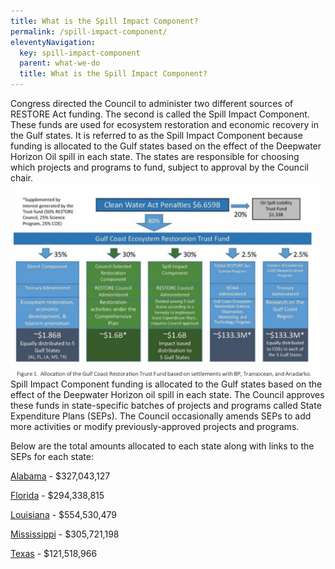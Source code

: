 ```yaml
---
title: What is the Spill Impact Component?
permalink: /spill-impact-component/
eleventyNavigation:
  key: spill-impact-component
  parent: what-we-do
  title: What is the Spill Impact Component?
---
```


Congress directed the Council to administer two different sources of RESTORE Act funding. The second is called the Spill Impact Component. These funds are used for ecosystem restoration and economic recovery in the Gulf states. It is referred to as the Spill Impact Component because funding is allocated to the Gulf states based on the effect of the Deepwater Horizon Oil spill in each state. The states are responsible for choosing which projects and programs to fund, subject to approval by the Council chair.
<br>
<img src="/img/Buckets Graphic.png" alt="Clean Water Act Penatlies Graph" loading="lazy">
</br>
Spill Impact Component funding is allocated to the Gulf states based on the effect of the Deepwater Horizon oil spill in each state. The Council approves these funds in state-specific batches of projects and programs called State Expenditure Plans (SEPs). The Council occasionally amends SEPs to add more activities or modify previously-approved projects and programs.

Below are the total amounts allocated to each state along with links to the SEPs for each state:

[Alabama](/spill-impact-component/alabama) - $327,043,127

[Florida](/spill-impact-component/florida) - $294,338,815

[Louisiana](/spill-impact-component/louisiana) - $554,530,479

[Mississippi](/spill-impact-component/mississippi) - $305,721,198

[Texas](/spill-impact-component/texas) - $121,518,966
